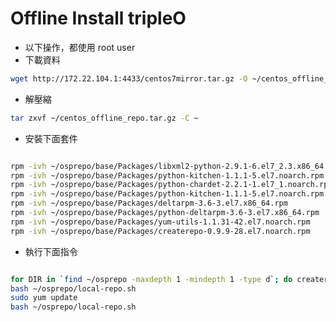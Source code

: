 Offline Install tripleO
=======================

- 以下操作，都使用 root user
- 下載資料

```bash
wget http://172.22.104.1:4433/centos7mirror.tar.gz -O ~/centos_offline_repo.tar.gz
```

- 解壓縮

```bash
tar zxvf ~/centos_offline_repo.tar.gz -C ~
```

- 安裝下面套件

```bash

rpm -ivh ~/osprepo/base/Packages/libxml2-python-2.9.1-6.el7_2.3.x86_64.rpm
rpm -ivh ~/osprepo/base/Packages/python-kitchen-1.1.1-5.el7.noarch.rpm
rpm -ivh ~/osprepo/base/Packages/python-chardet-2.2.1-1.el7_1.noarch.rpm
rpm -ivh ~/osprepo/base/Packages/python-kitchen-1.1.1-5.el7.noarch.rpm
rpm -ivh ~/osprepo/base/Packages/deltarpm-3.6-3.el7.x86_64.rpm
rpm -ivh ~/osprepo/base/Packages/python-deltarpm-3.6-3.el7.x86_64.rpm
rpm -ivh ~/osprepo/base/Packages/yum-utils-1.1.31-42.el7.noarch.rpm
rpm -ivh ~/osprepo/base/Packages/createrepo-0.9.9-28.el7.noarch.rpm

```

- 執行下面指令

```bash

for DIR in `find ~/osprepo -maxdepth 1 -mindepth 1 -type d`; do createrepo $DIR; done;
bash ~/osprepo/local-repo.sh
sudo yum update
bash ~/osprepo/local-repo.sh

```
